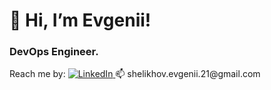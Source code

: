 <div id="header">
  <h1>👋 Hi, I’m Evgenii!</h1>
  <h3>DevOps Engineer.</h3>
</div>
Reach me by:
<a href="https://www.linkedin.com/in/evgenii-shelikhov-04b721225/">
  <img src="https://img.shields.io/badge/LinkedIn-blue?style=for-the-badgelogo=linkedinlogoColor=white" alt="LinkedIn">
</a>
📫 shelikhov.evgenii.21@gmail.com
